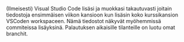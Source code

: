 (Ilmeisesti) Visual Studio Code lisäsi ja muokkasi takautuvasti joitain tiedostoja ensimmäisen viikon kansioon kun lisäsin koko kurssikansion VSCoden workspaceen. Nämä tiedostot näkyvät myöhemmissä commiteissa lisäyksinä. Palautuksen aikaisille tilanteille on luotu omat branchit.
